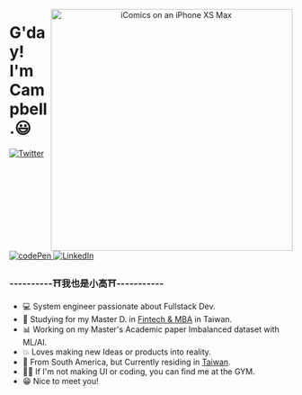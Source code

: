 <p align="center">
<img src="https://i.ibb.co/gychY6X/19362653.jpg" width="430" alt="iComics on an iPhone XS Max" align="right"  />
</p>

# G'day! I'm **Campbell**.😃

<p align="left">
<a href="#">
<img src="https://img.shields.io/badge/-Twitter-blue??style=flat&logo=Twitter" alt="Twitter"/>
</a> 
  
<a href="#">
<img src="https://img.shields.io/badge/-codePen-success??style=flat&logo=codepen" alt="codePen"/>
</a> 
  
<a href="#">
<img src="https://img.shields.io/badge/-LinkedIn-blue??style=flat&logo=linkedin" alt="LinkedIn" />
</a>
  
### ----------⛩我也是小高⛩-----------

</p>

* 💻 System engineer passionate about Fullstack Dev. 
* 📖 Studying for my Master D. in [Fintech & MBA](https://imba.ntut.edu.tw/) in Taiwan. 
* 📊 Working on my Master's Academic paper Imbalanced dataset with ML/AI.
* 💥 Loves making new Ideas or products into reality.
* 📍 From South America, but Currently residing in [Taiwan](https://en.wikipedia.org/wiki/Taiwan).
* 🤸‍♂️ If I'm not making UI or coding, you can find me at the GYM.
* 😁 Nice to meet you!
